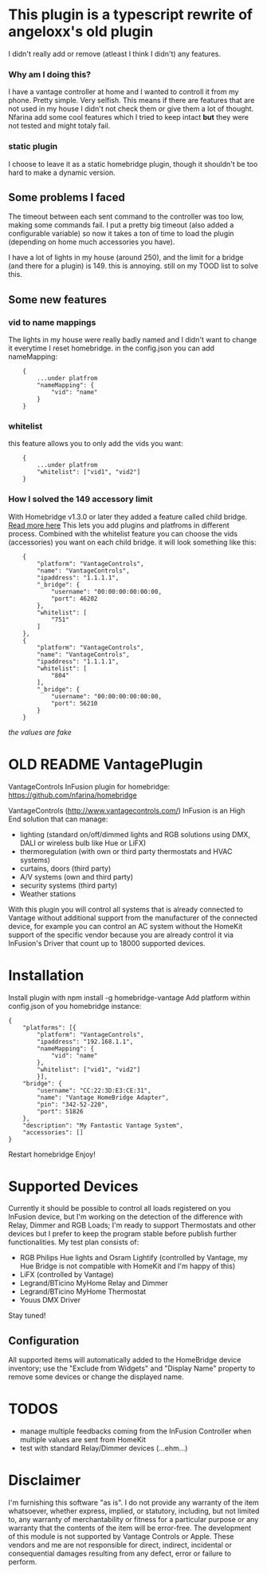 # This plugin is a typescript rewrite of angeloxx's old plugin 
I didn't really add or remove (atleast I think I didn't) any features.
### Why am I doing this?
I have a vantage controller at home and I wanted to controll it from my phone. Pretty simple. Very selfish.
This means if there are features that are not used in my house I didn't not check them or give them a lot of thought.
Nfarina add some cool features which I tried to keep intact **but** they were not tested and might totaly fail.
### static plugin
I choose to leave it as a static homebridge plugin, though it shouldn't be too hard to make a dynamic version.
## Some problems I faced
The timeout between each sent command to the controller was too low, making some commands fail.
I put a pretty big timeout (also added a configurable variable) so now it takes a ton of time to 
load the plugin (depending on home much accessories you have).

I have a lot of lights in my house (around 250), and the limit for a bridge (and there for a plugin) is 149.
this is annoying. still on my TOOD list to solve this.

## Some new features
### vid to name mappings
The lights in my house were really badly named and I didn't want to change it everytime I reset homebridge.
in the config.json you can add nameMapping:
```
    {
        ...under platfrom
        "nameMapping": {
            "vid": "name"
        }
    }
```

### whitelist
this feature allows you to only add the vids you want:

```
    {
        ...under platfrom
        "whitelist": ["vid1", "vid2"]
    }
```

### How I solved the 149 accessory limit
With Homebridge v1.3.0 or later they added a feature called child bridge. [Read more here](https://github.com/homebridge/homebridge/wiki/Child-Bridges)
This lets you add plugins and platfroms in different process.
Combined with the whitelist feature you can choose the vids (accessories) you want on each child bridge.
it will look something like this:

```
    {
        "platform": "VantageControls",
        "name": "VantageControls",
        "ipaddress": "1.1.1.1",
        "_bridge": {
            "username": "00:00:00:00:00:00,
            "port": 46202
        },
        "whitelist": [
            "751"
        ]
    },
    {
        "platform": "VantageControls",
        "name": "VantageControls",
        "ipaddress": "1.1.1.1",
        "whitelist": [
            "804"
        ],
        "_bridge": {
            "username": "00:00:00:00:00:00,
            "port": 56210
        }
    }
```
*the values are fake*

# OLD README VantagePlugin
VantageControls InFusion plugin for homebridge: https://github.com/nfarina/homebridge

VantageControls (http://www.vantagecontrols.com/) InFusion is an High End solution that can manage:
- lighting (standard on/off/dimmed lights and RGB solutions using DMX, DALI or wireless bulb like Hue or LiFX)
- thermoregulation (with own or third party thermostats and HVAC systems)
- curtains, doors (third party)
- A/V systems (own and third party)
- security systems (third party)
- Weather stations

With this plugin you will control all systems that is already connected to Vantage without additional 
support from the manufacturer of the connected device, for example you can control an AC system without the 
HomeKit support of the specific vendor because you are already control it via InFusion's Driver that count up to 18000 
supported devices.


# Installation
Install plugin with npm install -g homebridge-vantage
Add platform within config.json of you homebridge instance:

    {
        "platforms": [{
            "platform": "VantageControls",
            "ipaddress": "192.168.1.1",
            "nameMapping": {
                "vid": "name"
            },
            "whitelist": ["vid1", "vid2"]
            }], 
        "bridge": {
            "username": "CC:22:3D:E3:CE:31", 
            "name": "Vantage HomeBridge Adapter", 
            "pin": "342-52-220", 
            "port": 51826
        }, 
        "description": "My Fantastic Vantage System", 
        "accessories": []
    }

Restart homebridge
Enjoy!

# Supported Devices

Currently it should be possible to control all loads registered on you InFusion device, but I'm working on the detection of the difference with Relay, Dimmer and RGB Loads; I'm ready to support Thermostats and other devices but I prefer to keep the program stable before publish further functionalities. My test plan consists of:
- RGB Philips Hue lights and Osram Lightify (controlled by Vantage, my Hue Bridge is not compatible with HomeKit and I'm happy of this)
- LiFX (controlled by Vantage)
- Legrand/BTicino MyHome Relay and Dimmer
- Legrand/BTicino MyHome Thermostat
- Youus DMX Driver

Stay tuned!

## Configuration

All supported items will automatically added to the HomeBridge device inventory; use the "Exclude from Widgets" and "Display Name" property to remove some devices or change the displayed name. 

# TODOS

- manage multiple feedbacks coming from the InFusion Controller when multiple values are sent from HomeKit
- test with standard Relay/Dimmer devices (...ehm...)

# Disclaimer

I'm furnishing this software "as is". I do not provide any warranty of the item whatsoever, whether express, implied, or statutory, including, but not limited to, any warranty of merchantability or fitness for a particular purpose or any warranty that the contents of the item will be error-free.
The development of this module is not supported by Vantage Controls or Apple. These vendors and me are not responsible for direct, indirect, incidental or consequential damages resulting from any defect, error or failure to perform.  